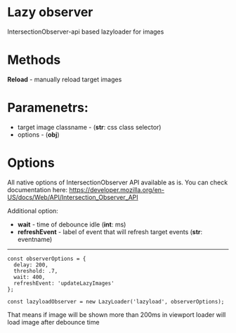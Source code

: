 # Lazy observer
IntersectionObserver-api based lazyloader for images
# Methods
**Reload** - manually reload target images
# Paramenetrs:
* target image classname - (**str**: css class selector)
* options - (**obj**)
# Options
All native options of IntersectionObserver API available as is. You can check documentation here: https://developer.mozilla.org/en-US/docs/Web/API/Intersection_Observer_API

Additional option:
* **wait** - time of debounce idle (**int**: ms)
* **refreshEvent** - label of event that will refresh target events (**str**: eventname)
---
```
const observerOptions = {
  delay: 200,
  threshold: .7,
  wait: 400,
  refreshEvent: 'updateLazyImages'
};

const lazyloadObserver = new LazyLoader('lazyload', observerOptions);
```
That means if image will be shown more than 200ms in viewport loader will load image after debounce time
